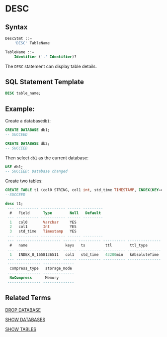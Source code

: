 # DESC 

## Syntax

```sql
DescStmt ::=
    'DESC' TableName

TableName ::=
    Identifier ('.' Identifier)?
```

The `DESC` statement can display table details.

## SQL Statement Template

```sql
DESC table_name;
```

## Example:

Create a database`db1`:

```sql
CREATE DATABASE db1;
-- SUCCEED

CREATE DATABASE db2;
-- SUCCEED
```

Then select `db1` as the current database:

```sql
USE db1;
-- SUCCEED: Database changed
```

Create two tables:

```sql
CREATE TABLE t1 (col0 STRING, col1 int, std_time TIMESTAMP, INDEX(KEY=col1, TS=std_time, TTL_TYPE=absolute, TTL=30d));
--SUCCEED

desc t1;
 --- ---------- ----------- ------ ---------
  #   Field      Type        Null   Default
 --- ---------- ----------- ------ ---------
  1   col0       Varchar     YES
  2   col1       Int         YES
  3   std_time   Timestamp   YES
 --- ---------- ----------- ------ ---------
 --- -------------------- ------ ---------- ---------- ---------------
  #   name                 keys   ts         ttl        ttl_type
 --- -------------------- ------ ---------- ---------- ---------------
  1   INDEX_0_1658136511   col1   std_time   43200min   kAbsoluteTime
 --- -------------------- ------ ---------- ---------- ---------------
 --------------- --------------
  compress_type   storage_mode
 --------------- --------------
  NoCompress      Memory
 --------------- --------------

```



## Related Terms 

[DROP DATABASE](./DROP_DATABASE_STATEMENT.md)

[SHOW DATABASES](./SHOW_DATABASES_STATEMENT.md)

[SHOW TABLES](./SHOW_TABLES_STATEMENT.md)

